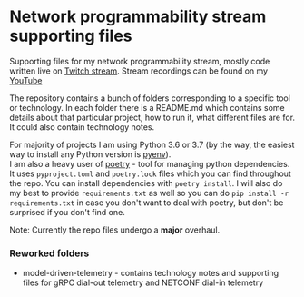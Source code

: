 # Network programmability stream supporting files
Supporting files for my network programmability stream, mostly code written live on [Twitch stream](https://twitch.tv/dmfigol).
Stream recordings can be found on my [YouTube](https://youtube.com/dmfigol)

The repository contains a bunch of folders corresponding to a specific tool or technology. In each folder there is a README.md which contains some details about that particular project, how to run it, what different files are for. It could also contain technology notes.

For majority of projects I am using Python 3.6 or 3.7 (by the way, the easiest way to install any Python version is [pyenv](https://github.com/pyenv/pyenv)).  
I am also a heavy user of [poetry](https://python-poetry.org) - tool for managing python dependencies. It uses `pyproject.toml` and `poetry.lock` files which you can find throughout the repo. You can install dependencies with `poetry install`. I will also do my best to provide `requirements.txt` as well so you can do `pip install -r requirements.txt` in case you don't want to deal with poetry, but don't be surprised if you don't find one.

Note: Currently the repo files undergo a **major** overhaul.
### Reworked folders
* model-driven-telemetry - contains technology notes and supporting files for gRPC dial-out telemetry and NETCONF dial-in telemetry